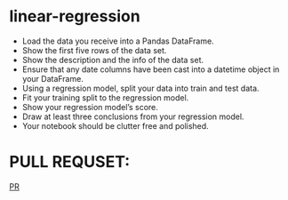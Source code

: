 # linear-regression
+ Load the data you receive into a Pandas DataFrame.
+ Show the first five rows of the data set.
+ Show the description and the info of the data set.
+ Ensure that any date columns have been cast into a datetime object in your DataFrame.
+ Using a regression model, split your data into train and test data.
+ Fit your training split to the regression model.
+ Show your regression model’s score.
+ Draw at least three conclusions from your regression model.
+ Your notebook should be clutter free and polished.



# PULL REQUSET:
[PR ](https://github.com/mohammadsilwadi/linear-regression/pull/1)
